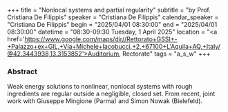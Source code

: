 +++
title = "Nonlocal systems and partial regularity"
subtitle = "by Prof. Cristiana De Filippis"
speaker = "Cristiana De Filippis"
calendar_speaker = "Cristiana De Filippis"
begin = "2025/04/01  08:30:00"
end = "2025/04/01  08:30:00"
datetime = "08:30-09:30 Tuesday, 1 April 2025"
location = "<a href='https://www.google.com/maps/dir//Rettorato+GSSI+-+Palazzo+ex+GIL,+Via+Michele+Iacobucci,+2,+67100+L'Aquila+AQ,+Italy/@42.3443938,13.3153852'>Auditorium, Rectorate</a>"
tags = "a_s_w"
+++

### Abstract
Weak energy solutions to nonlinear, nonlocal systems with rough ingredients are regular outside a negligible, closed set. From recent, joint work with Giuseppe Mingione (Parma) and Simon Nowak (Bielefeld).
